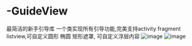 # -GuideView
最简洁的新手引导库 一个类实现所有引导功能,完美支持activity fragment listview,可自定义圆形 椭圆 矩形遮罩, 可自定义浮层内容
![image](https://github.com/zssAndroid/-GuideView/guideview.gif)
![image](https://github.com/zssAndroid/-GuideView/guideview2.gif)

